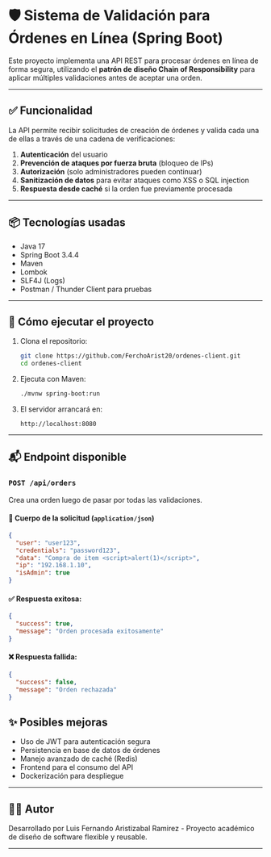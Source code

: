 # 🛡️ Sistema de Validación para Órdenes en Línea (Spring Boot)

Este proyecto implementa una API REST para procesar órdenes en línea de forma segura, utilizando el **patrón de diseño Chain of Responsibility** para aplicar múltiples validaciones antes de aceptar una orden.

---

## ✅ Funcionalidad

La API permite recibir solicitudes de creación de órdenes y valida cada una de ellas a través de una cadena de verificaciones:

1. **Autenticación** del usuario
2. **Prevención de ataques por fuerza bruta** (bloqueo de IPs)
3. **Autorización** (solo administradores pueden continuar)
4. **Sanitización de datos** para evitar ataques como XSS o SQL injection
5. **Respuesta desde caché** si la orden fue previamente procesada

---

## 📦 Tecnologías usadas

- Java 17
- Spring Boot 3.4.4
- Maven
- Lombok
- SLF4J (Logs)
- Postman / Thunder Client para pruebas

---

## 🚀 Cómo ejecutar el proyecto

1. Clona el repositorio:
   ```bash
   git clone https://github.com/FerchoArist20/ordenes-client.git
   cd ordenes-client
   ```

2. Ejecuta con Maven:
   ```bash
   ./mvnw spring-boot:run
   ```

3. El servidor arrancará en:
   ```
   http://localhost:8080
   ```

---

## 📬 Endpoint disponible

### `POST /api/orders`

Crea una orden luego de pasar por todas las validaciones.

#### 🧾 Cuerpo de la solicitud (`application/json`)
```json
{
  "user": "user123",
  "credentials": "password123",
  "data": "Compra de item <script>alert(1)</script>",
  "ip": "192.168.1.10",
  "isAdmin": true
}
```

#### ✅ Respuesta exitosa:
```json
{
  "success": true,
  "message": "Orden procesada exitosamente"
}
```

#### ❌ Respuesta fallida:
```json
{
  "success": false,
  "message": "Orden rechazada"
}
```

## ✨ Posibles mejoras

- Uso de JWT para autenticación segura
- Persistencia en base de datos de órdenes
- Manejo avanzado de caché (Redis)
- Frontend para el consumo del API
- Dockerización para despliegue

---

## 🧑‍💻 Autor

Desarrollado por Luis Fernando Aristizabal Ramirez - Proyecto académico de diseño de software flexible y reusable.

---
